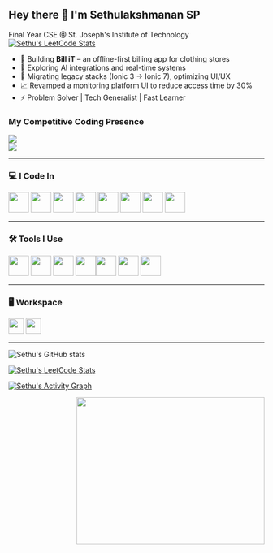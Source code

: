 ## Hey there 👋 I'm Sethulakshmanan SP

Final Year CSE @ St. Joseph's Institute of Technology  
[![Sethu's LeetCode Stats](https://leetcard.jacoblin.cool/SETHULAKSHMANAN_SP?ext=contest&theme=dark)](https://leetcode.com/u/SETHULAKSHMANAN_SP/)


- 🔧 Building **Bill iT** – an offline-first billing app for clothing stores  
- 🧠 Exploring AI integrations and real-time systems  
- 🧰 Migrating legacy stacks (Ionic 3 → Ionic 7), optimizing UI/UX  
- 📈 Revamped a monitoring platform UI to reduce access time by 30%  
- ⚡ Problem Solver | Tech Generalist | Fast Learner

### My Competitive Coding Presence  
[<img src="https://img.shields.io/badge/LeetCode-FFA116?style=for-the-badge&logo=leetcode&logoColor=white" />](https://leetcode.com/u/SETHULAKSHMANAN_SP/)  
[<img src="https://img.shields.io/badge/GeeksforGeeks-1F8A70?style=for-the-badge&logo=geeksforgeeks&logoColor=white" />](https://www.geeksforgeeks.org/user/sethubewgq/)

---

### 💻 I Code In  
<img height="40" src="https://img.icons8.com/color/48/000000/python.png"/> <img height="40" src="https://img.icons8.com/color/48/000000/javascript.png"/> <img height="40" src="https://img.icons8.com/color/48/000000/typescript.png"/> <img height="40" src="https://img.icons8.com/color/48/000000/angularjs.png"/>  <img height="40" src="https://img.icons8.com/color/48/ionic.png"/> <img height="40" src="https://img.icons8.com/color/48/html-5.png"/> <img height="40" src="https://img.icons8.com/color/48/css3.png"/> <img height="40" src="https://img.icons8.com/color/48/000000/postgreesql.png"/> 

---

### 🛠️ Tools I Use  
<img height="40" src="https://img.icons8.com/color/48/000000/visual-studio-code-2019.png"/> <img height="40" src="https://img.icons8.com/color/48/000000/git.png"/> <img height="40" src="https://img.icons8.com/color/48/figma--v1.png"/> <img height="40" src="https://img.icons8.com/fluency/48/android-studio--v3.png"/><img height="40" src="https://img.icons8.com/color/48/firebase.png"/> <img height="40" src="https://img.icons8.com/color/48/linux.png"/> <img height="40" src="https://img.icons8.com/color/48/github.png"/>

---

### 🖥️ Workspace  
<img height="30" src="https://img.shields.io/badge/Windows%2011-0078D6?style=for-the-badge&logo=windows&logoColor=white"/>  <img height="30" src="https://img.shields.io/badge/Intel-i5_11thGen-blue?style=for-the-badge&logo=intel&logoColor=white"/>  

---

![Sethu's GitHub stats](https://github-readme-stats.vercel.app/api?username=sethubolt7&theme=dark&show_icons=true&hide=contribs,issues)

[![Sethu's LeetCode Stats](https://leetcard.jacoblin.cool/SETHULAKSHMANAN_SP?ext=contest&theme=dark)](https://leetcode.com/u/SETHULAKSHMANAN_SP/)

[![Sethu's Activity Graph](https://github-readme-activity-graph.vercel.app/graph?username=sethubolt7&bg_color=000000&color=00ffb3&line=00ffc3&point=ffffff&area=true&hide_border=true)](https://github.com/ashutosh00710/github-readme-activity-graph)

<img align="right" width="370" height="290" src="https://i.pinimg.com/originals/47/f0/34/47f0342cec72b800463bf003eac1257e.gif">
